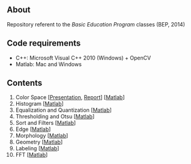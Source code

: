 ## About
Repository referent to the *Basic Education Program* classes (BEP, 2014)

## Code requirements
* C++: Microsoft Visual C++ 2010 (Windows) + OpenCV
* Matlab: Mac and Windows

## Contents
01. Color Space [[Presentation](), [Report]()] [[Matlab](https://github.com/gcunhase/BEP-2014/tree/master/Matlab%20Code/01-Color%20Space)]
02. Histogram [[Matlab](https://github.com/gcunhase/BEP-2014/tree/master/Matlab%20Code/02-Histogram)]
03. Equalization and Quantization [[Matlab](https://github.com/gcunhase/BEP-2014/tree/master/Matlab%20Code/03-Equalization%20and%20Quantization)]
04. Thresholding and Otsu [[Matlab](https://github.com/gcunhase/BEP-2014/tree/master/Matlab%20Code/04-Thresholding%20and%20Otsu)]
05. Sort and Filters [[Matlab](https://github.com/gcunhase/BEP-2014/tree/master/Matlab%20Code/05-Sort%20and%20Filters)]
06. Edge [[Matlab](https://github.com/gcunhase/BEP-2014/tree/master/Matlab%20Code/06-Edge)]
07. Morphology [[Matlab](https://github.com/gcunhase/BEP-2014/tree/master/Matlab%20Code/07-Morphology)]
08. Geometry [[Matlab](https://github.com/gcunhase/BEP-2014/tree/master/Matlab%20Code/08-Geometry)]
09. Labeling [[Matlab](https://github.com/gcunhase/BEP-2014/tree/master/Matlab%20Code/09-Labeling)]
10. FFT [[Matlab](https://github.com/gcunhase/BEP-2014/tree/master/Matlab%20Code/10-FFT)]
